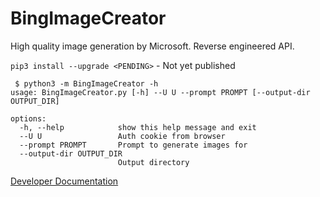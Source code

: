 # BingImageCreator
High quality image generation by Microsoft. Reverse engineered API.

`pip3 install --upgrade <PENDING>` - Not yet published

```
 $ python3 -m BingImageCreator -h 
usage: BingImageCreator.py [-h] --U U --prompt PROMPT [--output-dir OUTPUT_DIR]

options:
  -h, --help            show this help message and exit
  --U U                 Auth cookie from browser
  --prompt PROMPT       Prompt to generate images for
  --output-dir OUTPUT_DIR
                        Output directory
```

[Developer Documentation](https://github.com/acheong08/BingImageCreator/blob/main/DOCUMENTATION.md)

